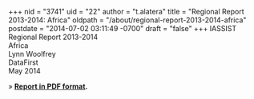 +++
nid = "3741"
uid = "22"
author = "t.alatera"
title = "Regional Report 2013-2014: Africa"
oldpath = "/about/regional-report-2013-2014-africa"
postdate = "2014-07-02 03:11:49 -0700"
draft = "false"
+++
IASSIST Regional Report 2013-2014\
Africa\
Lynn Woolfrey\
DataFirst\
May 2014

» **[Report in PDF
format](/sites/default/files/africa_regional_report_2013-2014.pdf).**
